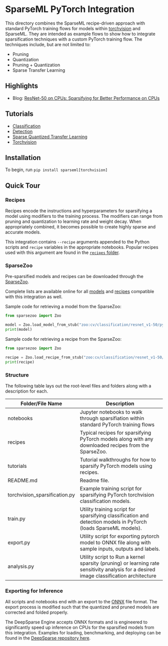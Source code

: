 <!--
Copyright (c) 2021 - present / Neuralmagic, Inc. All Rights Reserved.

Licensed under the Apache License, Version 2.0 (the "License");
you may not use this file except in compliance with the License.
You may obtain a copy of the License at

   http://www.apache.org/licenses/LICENSE-2.0

Unless required by applicable law or agreed to in writing,
software distributed under the License is distributed on an "AS IS" BASIS,
WITHOUT WARRANTIES OR CONDITIONS OF ANY KIND, either express or implied.
See the License for the specific language governing permissions and
limitations under the License.
-->

# SparseML PyTorch Integration

This directory combines the SparseML recipe-driven approach with standard PyTorch training flows for models within
[torchvision](https://pytorch.org/vision/stable/index.html) and SparseML.
They are intended as example flows to show how to integrate sparsification techniques with a custom PyTorch training flow.
The techniques include, but are not limited to:
- Pruning
- Quantization
- Pruning + Quantization
- Sparse Transfer Learning

## Highlights

- Blog: [ResNet-50 on CPUs: Sparsifying for Better Performance on CPUs](https://neuralmagic.com/blog/benchmark-resnet50-with-deepsparse/)

## Tutorials

- [Classification](https://github.com/neuralmagic/sparseml/blob/main/integrations/pytorch/notebooks/classification.ipynb)
- [Detection](https://github.com/neuralmagic/sparseml/blob/main/integrations/pytorch/notebooks/detection.ipynb)
- [Sparse Quantized Transfer Learning](https://github.com/neuralmagic/sparseml/blob/main/integrations/pytorch/notebooks/sparse_quantized_transfer_learning.ipynb)
- [Torchvision](https://github.com/neuralmagic/sparseml/blob/main/integrations/pytorch/notebooks/torchvision.ipynb)

## Installation

To begin, run `pip install sparseml[torchvision]`

## Quick Tour

### Recipes

Recipes encode the instructions and hyperparameters for sparsifying a model using modifiers to the training process.
The modifiers can range from pruning and quantization to learning rate and weight decay.
When appropriately combined, it becomes possible to create highly sparse and accurate models.

This integration contains `--recipe` arguments appended to the Python scripts and `recipe` variables in the appropriate notebooks.
Popular recipes used with this argument are found in the [`recipes` folder](./recipes).

### SparseZoo

Pre-sparsified models and recipes can be downloaded through the [SparseZoo](https://github.com/neuralmagic/sparsezoo).

Complete lists are available online for all [models](https://sparsezoo.neuralmagic.com/tables/models/cv/classification?repo=sparseml&framework=pytorch) and 
[recipes](https://sparsezoo.neuralmagic.com/tables/recipes/cv/classification?repo=sparseml&framework=pytorch) compatible with this integration as well.

Sample code for retrieving a model from the SparseZoo:
```python
from sparsezoo import Zoo

model = Zoo.load_model_from_stub("zoo:cv/classification/resnet_v1-50/pytorch/sparseml/imagenet/pruned_quant-moderate")
print(model)
```

Sample code for retrieving a recipe from the SparseZoo:
```python
from sparsezoo import Zoo

recipe = Zoo.load_recipe_from_stub("zoo:cv/classification/resnet_v1-50/pytorch/sparseml/imagenet/pruned_quant-moderate/original")
print(recipe)
```

### Structure

The following table lays out the root-level files and folders along with a description for each.

| Folder/File Name              | Description                                                                                                           |
|-------------------------------|-----------------------------------------------------------------------------------------------------------------------|
| notebooks                     | Jupyter notebooks to walk through sparsifiation within standard PyTorch training flows                                |
| recipes                       | Typical recipes for sparsifying PyTorch models along with any downloaded recipes from the SparseZoo.                  |
| tutorials                     | Tutorial walkthroughs for how to sparsify PyTorch models using recipes.                                               |
| README.md                     | Readme file.                                                                                                          |
| torchvision_sparsification.py | Example training script for sparsifying PyTorch torchvision classification models.                                    |
| train.py                     | Utility training script for sparsifying classification and detection models in PyTorch (loads SparseML models).       |
| export.py                     | Utility script for exporting pytorch model to ONNX file along with sample inputs, outputs and labels.                 |
|analysis.py|Utility script to Run a kernel sparsity (pruning) or learning rate sensitivity analysis for a desired image classification architecture |
### Exporting for Inference

All scripts and notebooks end with an export to the [ONNX](https://onnx.ai/) file format.
The export process is modified such that the quantized and pruned models are corrected and folded properly.

The DeepSparse Engine accepts ONNX formats and is engineered to significantly speed up inference on CPUs for the sparsified models from this integration.
Examples for loading, benchmarking, and deploying can be found in the [DeepSparse repository here](https://github.com/neuralmagic/deepsparse/).
